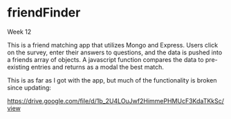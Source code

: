 # friendFinder
Week 12


This is a friend matching app that utilizes Mongo and Express.  Users click on the survey,
enter their answers to questions, and the data is pushed into a friends array of objects.
A javascript function  compares the data to pre-existing entries and returns as a modal
the best match.

This is as far as I got with the app, but much of the functionality is broken
since updating:

https://drive.google.com/file/d/1b_2U4LOuJwf2HimmePHMUcF3KdaTKkSc/view